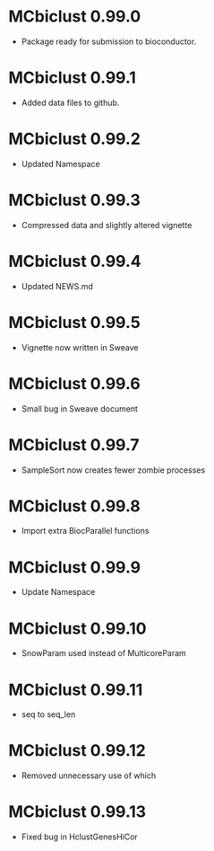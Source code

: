 # MCbiclust 0.99.0

* Package ready for submission to bioconductor.

# MCbiclust 0.99.1

* Added data files to github.

# MCbiclust 0.99.2

* Updated Namespace


# MCbiclust 0.99.3

* Compressed data and slightly altered vignette

# MCbiclust 0.99.4

* Updated NEWS.md

# MCbiclust 0.99.5

* Vignette now written in Sweave

# MCbiclust 0.99.6

* Small bug in Sweave document

# MCbiclust 0.99.7

* SampleSort now creates fewer zombie processes

# MCbiclust 0.99.8

* Import extra BiocParallel functions

# MCbiclust 0.99.9

* Update Namespace

# MCbiclust 0.99.10

* SnowParam used instead of MulticoreParam

# MCbiclust 0.99.11

* seq to seq_len

# MCbiclust 0.99.12

* Removed unnecessary use of which

# MCbiclust 0.99.13

* Fixed bug in HclustGenesHiCor

